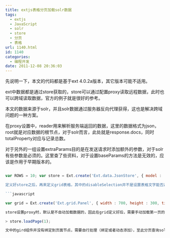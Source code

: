 ```yaml
---
title: extjs表格分页加载solr数据
tags:
  - extjs
  - JavaScript
  - solr
  - store
  - 分页
  - 表格
url: 1140.html
id: 1140
categories:
  - 编程开发
date: 2011-12-08 20:36:03
---
```


先说明一下，本文的代码都是基于ext 4.0.2a版本，其它版本可能不适用。  

ext中数据都是通过store获取的，store可以通过配置proxy读取远程数据，此时也可以跨域读取数据，官方的例子就是很好的参考。  

本文的数据来源于solr，并且solr数据通过服务器反向代理获得，这也是解决跨域问题的一种方案。  

在proxy设置中，reader用来解析服务端返回的数据，这里的数据格式为json，root就是对应数据的根节点，对于solr而言，此处就是response.docs，同时totalProperty对应与记录总数。  

对于另外的一组设置extraParams目的是在发送请求时添加额外的参数，对于solr有些参数是必须的。这里查了些资料，对于设置baseParams的方法是无效的，应该是作用于早期版本的。  

```javascript  

var ROWS = 10; var store = Ext.create('Ext.data.JsonStore', { model : 'someModel', pageSize : ROWS, proxy : { type : 'ajax', url : 'solr/select/', reader : { type : 'json', root : 'response.docs', totalProperty : 'response.numFound' }, extraParams : { 'fl' : '*', 'rows' : ROWS, 'q' : '*:*', 'wt' : 'json' } } }); \\n```  

定义好store之后，再来定义grid表格，其中的disableSelection并不是设置表格文字能否选择的配置项，而是设置一条记录能否被选中的状态，loadMask会在加载数据时显示，bbar用来设置表格底部的分页组件，各个配置项可以自行设置。  

```javascript  

var grid = Ext.create('Ext.grid.Panel', { width : 700, height : 300, title : '分页显示solr数据', store : store, disableSelection : true, loadMask : true, columns : \[{ text : "列名", dataIndex : 'someField', width : 100, sortable : true }\], // paging bar on the bottom bbar : new Ext.PagingToolbar({ store : store, displayInfo : true, inputItemWidth : 50, beforePageText : "第", afterPageText : "/ {0}页", firstText : "首页", prevText : "上一页", nextText : "下一页", lastText : "尾页", refreshText : "刷新", displayMsg : "当前显示记录从 {0} - {1} 总 {2} 条记录", emptyMsg : "没有相关记录!" }) }); \\n```  

store设置proxy时，默认是不自动加载数据的，因此在grid定义好后，需要手动加载第一页的数据：  

> store.loadPage(1);

文中的gird组件并没有绑定到页面节点，需要自行处理（绑定或者动态添加），至此分页查询solr的功能就完成了。